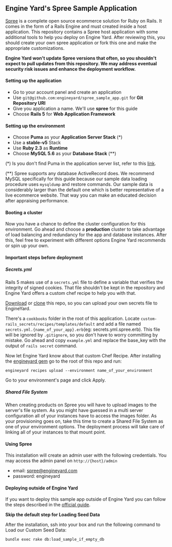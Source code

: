 ## Engine Yard's Spree Sample Application

[Spree](https://github.com/spree/spree) is a complete open source ecommerce solution for Ruby on Rails.
It comes in the form of a Rails Engine and must created inside a host application.
This repository contains a Spree host application with some additional tools to help you deploy on Engine Yard.
After reviewing this, you should create your own spree application or fork this one and make the appropriate customizations.

**Engine Yard won't update Spree versions that often, so you shouldn't expect to pull updates from this repository.
We may address eventual security risk issues and enhance the deployment workflow.**

#### Setting up the application

* Go to your account panel and create an application
* Use `git@github.com:engineyard/spree_sample_app.git` for **Git Repository URI**
* Give you application a name. We'll use **spree** for this guide
* Choose **Rails 5** for **Web Application Framework**

#### Setting up the environment
* Choose **Puma** as your **Application Server Stack** (*)
* Use a **stable-v5** Stack
* Use **Ruby 2.3** as **Runtime**
* Choose **MySQL 5.6** as your **Database Stack** (**)

(*) Is you don't find Puma in the application server list, refer to this [link](https://support.cloud.engineyard.com/hc/en-us/articles/205413928-Use-Puma-with-Engine-Yard-Cloud).

(**) Spree supports any database ActiveRecord does. We recommend MySQL specifically for this guide because our sample data loading procedure uses `mysqldump` and restore commands. Our sample data is considerably larger than the default one which is better representative of a live ecommerce website. That way you can make an educated decision after appraising performance.

#### Booting a cluster

Now you have a chance to define the cluster configuration for this environment.
Go ahead and choose a **production** cluster to take advantage of load balancing and redundancy for the app and database instances.
After this, feel free to experiment with different options Engine Yard recommends or spin up your own.

#### Important steps before deployment

##### Secrets.yml

Rails 5 makes use of a `secrets.yml` file to define a variable that verifies the integrity of signed cookies.
That file shouldn't be kept in the repository and Engine Yard offers a custom chef recipe to help you with that.

[Download](https://github.com/engineyard/spree_sample_app/archive/master.zip) or [clone](https://github.com/engineyard/spree_sample_app) this repo, so you can upload your own secrets file to EngineYard.

There's a `cookbooks` folder in the root of this application. Locate `custom-rails_secrets/recipes/templates/default`
and add a file named `secrets.yml.{name_of_your_app}.erb`(eg: secrets.yml.spree.erb). This file will be ignored
by `.gitignore`, so you don't have to worry committing by mistake. Go ahead and copy `example.yml` and replace the base_key
with the output of `rails secret` command.

Now let Engine Yard know about that custom Chef Recipe. After installing the [engineyard gem](https://github.com/engineyard/engineyard) go to the root of this repo and run:

```
engineyard recipes upload --environment name_of_your_environment
```

Go to your environment's page and click Apply.

##### Shared File System

When creating products on Spree you will have to upload images to the server's file system.
As you might have guessed in a multi server configuration all of your instances have to access the images folder.
As your provisioning goes on, take this time to create a Shared File System as one of your environment options.
The deployment process will take care of linking all of your instances to that mount point.

#### Using Spree

This installation will create an admin user with the following credentials. You may access the admin panel on `http://{host}/admin`
* email: spree@engineyard.com
* password: engineyard


#### Deploying outside of Engine Yard

If you want to deploy this sample app outside of Engine Yard you can follow the steps described in the [official guide](http://guides.spreecommerce.org/developer/manual-ubuntu.html).

**Skip the default step for Loading Seed Data**

After the installation, ssh into your box and run the following command to Load our Custom Seed Data:

```
bundle exec rake db:load_sample_if_empty_db
```